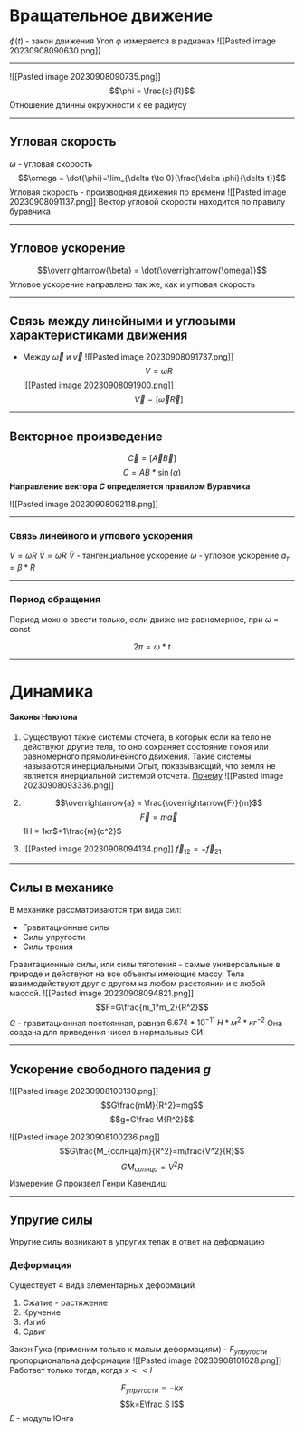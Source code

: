 
# Вращательное движение
$\phi(t)$ - закон движения
Угол $\phi$ измеряется в радианах
![[Pasted image 20230908090630.png]]

---
![[Pasted image 20230908090735.png]]
$$\phi = \frac{e}{R}$$
Отношение длинны окружности к ее радиусу

---

## Угловая скорость
$\omega$ - угловая скорость
$$\omega = \dot{\phi}=\lim_{\delta t\to 0}(\frac{\delta \phi}{\delta t})$$
Угловая скорость - производная движения по времени
![[Pasted image 20230908091137.png]]
Вектор угловой скорости находится по правилу буравчика

----
## Угловое ускорение

$$\overrightarrow{\beta} = \dot{\overrightarrow{\omega}}$$
Угловое ускорение направлено так же, как и угловая скорость

---

## Связь между линейными и угловыми характеристиками движения

- Между $\overrightarrow{\omega}$ и $\overrightarrow{v}$
![[Pasted image 20230908091737.png]]
$$V = \omega R$$
![[Pasted image 20230908091900.png]]
$$\overrightarrow{V} = [\overrightarrow{\omega}\overrightarrow{R}]$$

---
## Векторное произведение
$$\overrightarrow{C} = [\overrightarrow{A} \overrightarrow{B}]$$
$$C = AB * \sin(\alpha)$$
**Направление вектора $C$ определяется правилом Буравчика**


![[Pasted image 20230908092118.png]]

----

### Связь линейного и углового ускорения

$V = \omega R$
$\dot{V} = \dot{\omega}R$
$\dot{V}$ - тангенциальное ускорение
$\dot{\omega}$ - угловое ускорение
$a_т=\beta * R$

---
### Период обращения
Период можно ввести только, если движение равномерное, при $\omega$ = const

$$2 \pi = \omega * t$$

---

# Динамика

#### Законы Ньютона
1) Существуют  такие системы отсчета, в которых если на тело не действуют другие тела, то оно сохраняет состояние покоя или равномерного прямолинейного движения. Такие системы называются инерциальными
Опыт, показывающий, что земля не является инерциальной системой отсчета. [Почему](https://www.all-fizika.com/article/index.php?id_article=2126)
![[Pasted image 20230908093336.png]]
2) $$\overrightarrow{a} = \frac{\overrightarrow{F}}{m}$$ $$\overrightarrow{F}=m\overrightarrow{a}$$
   1Н = $1$кг$*1\frac{м}{c^2}$

3) ![[Pasted image 20230908094134.png]]
   $\overrightarrow{f}_{12}=-\overrightarrow{f}_{21}$

----
## Силы в механике

В механике рассматриваются три вида сил:
- Гравитационные силы
- Силы упругости
- Силы трения

Гравитационные силы, или силы тяготения - самые универсальные в природе и действуют на все объекты имеющие массу.
Тела взаимодействуют друг с другом на любом расстоянии и с любой массой.
![[Pasted image 20230908094821.png]]
$$F=G\frac{m_1*m_2}{R^2}$$
$G$ - гравитационная постоянная, равная $6.674*10^{-11}$ $H*м^2*кг^{-2}$
Она создана для приведения чисел в нормальные СИ.

-----
## Ускорение свободного падения $g$

![[Pasted image 20230908100130.png]]
$$G\frac{mM}{R^2}=mg$$
$$g=G\frac M{R^2}$$

![[Pasted image 20230908100236.png]]
$$G\frac{M_{солнца}m}{R^2}=m\frac{V^2}{R}$$
$$GM_{солнца}=V^2R$$
Измерение $G$ произвел Генри Кавендиш

----
## Упругие силы

Упругие силы возникают в упругих телах в ответ на деформацию

### Деформация
Существует 4 вида элементарных деформаций

1) Сжатие - растяжение
2) Кручение
3) Изгиб
4) Сдвиг

Закон Гука (применим только к малым деформациям) - $F_{упругости}$ пропорциональна деформации
![[Pasted image 20230908101628.png]]
Работает только тогда, когда $x << l$

$$F_{упругости}=-kx$$
$$k=E\frac S l$$
$E$ - модуль Юнга
